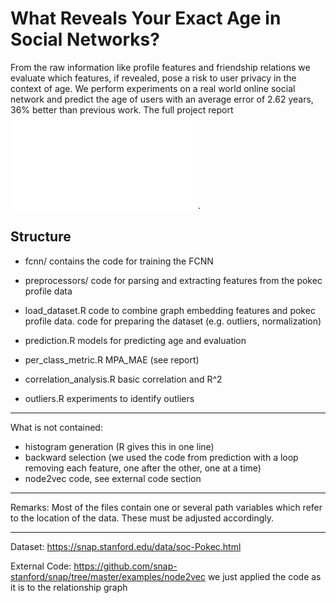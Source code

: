 # What Reveals Your Exact Age in Social Networks?

From the raw information like profile features and friendship relations we evaluate which features, if revealed, pose a risk to user privacy in the context of age. We perform experiments on a real world online social network and predict the age of users with an average error of 2.62 years, 36\% better than previous work.
The full project report ![here](./project.pdf).

## Structure

 - fcnn/
contains the code for training the FCNN

- preprocessors/
code for parsing and extracting features from the pokec profile data

- load_dataset.R
code to combine graph embedding features and pokec profile data. 
code for preparing the dataset (e.g. outliers, normalization)

- prediction.R
models for predicting age and evaluation 

 - per_class_metric.R
MPA_MAE (see report)

- correlation_analysis.R
basic correlation and R^2 

- outliers.R
experiments to identify outliers

--------------------------
What is not contained:
- histogram generation (R gives this in one line)
- backward selection (we used the code from prediction with a loop removing each feature, one after the other, one at a time)
- node2vec code, see external code section

--------------------------
Remarks:
Most of the files contain one or several path variables which refer to the location of the data. These must be adjusted accordingly.

--------------------------
Dataset:
https://snap.stanford.edu/data/soc-Pokec.html

External Code:
https://github.com/snap-stanford/snap/tree/master/examples/node2vec
we just applied the code as it is to the relationship graph

